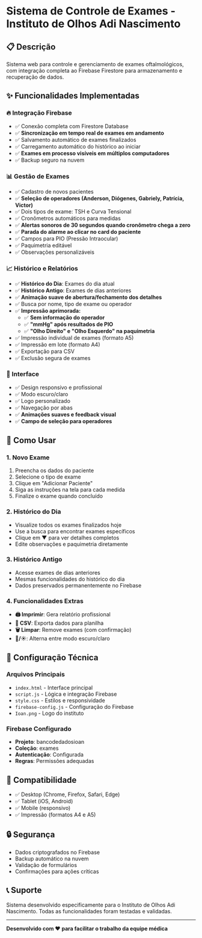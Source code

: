 # Sistema de Controle de Exames - Instituto de Olhos Adi Nascimento

## 📋 Descrição

Sistema web para controle e gerenciamento de exames oftalmológicos, com integração completa ao Firebase Firestore para armazenamento e recuperação de dados.

## ✨ Funcionalidades Implementadas

### 🔥 Integração Firebase
- ✅ Conexão completa com Firestore Database
- ✅ **Sincronização em tempo real de exames em andamento**
- ✅ Salvamento automático de exames finalizados
- ✅ Carregamento automático do histórico ao iniciar
- ✅ **Exames em processo visíveis em múltiplos computadores**
- ✅ Backup seguro na nuvem

### 📊 Gestão de Exames
- ✅ Cadastro de novos pacientes
- ✅ **Seleção de operadores (Anderson, Diógenes, Gabriely, Patrícia, Victor)**
- ✅ Dois tipos de exame: TSH e Curva Tensional
- ✅ Cronômetros automáticos para medidas
- ✅ **Alertas sonoros de 30 segundos quando cronômetro chega a zero**
- ✅ **Parada do alarme ao clicar no card do paciente**
- ✅ Campos para PIO (Pressão Intraocular)
- ✅ Paquimetria editável
- ✅ Observações personalizáveis

### 📈 Histórico e Relatórios
- ✅ **Histórico do Dia**: Exames do dia atual
- ✅ **Histórico Antigo**: Exames de dias anteriores
- ✅ **Animação suave de abertura/fechamento dos detalhes**
- ✅ Busca por nome, tipo de exame ou operador
- ✅ **Impressão aprimorada:**
  - ✅ **Sem informação do operador**
  - ✅ **"mmHg" após resultados de PIO**
  - ✅ **"Olho Direito" e "Olho Esquerdo" na paquimetria**
- ✅ Impressão individual de exames (formato A5)
- ✅ Impressão em lote (formato A4)
- ✅ Exportação para CSV
- ✅ Exclusão segura de exames

### 🎨 Interface
- ✅ Design responsivo e profissional
- ✅ Modo escuro/claro
- ✅ Logo personalizado
- ✅ Navegação por abas
- ✅ **Animações suaves e feedback visual**
- ✅ **Campo de seleção para operadores**

## 🚀 Como Usar

### 1. Novo Exame
1. Preencha os dados do paciente
2. Selecione o tipo de exame
3. Clique em "Adicionar Paciente"
4. Siga as instruções na tela para cada medida
5. Finalize o exame quando concluído

### 2. Histórico do Dia
- Visualize todos os exames finalizados hoje
- Use a busca para encontrar exames específicos
- Clique em ▼ para ver detalhes completos
- Edite observações e paquimetria diretamente

### 3. Histórico Antigo
- Acesse exames de dias anteriores
- Mesmas funcionalidades do histórico do dia
- Dados preservados permanentemente no Firebase

### 4. Funcionalidades Extras
- **🖨️ Imprimir**: Gera relatório profissional
- **📄 CSV**: Exporta dados para planilha
- **🗑️ Limpar**: Remove exames (com confirmação)
- **🌙/☀️**: Alterna entre modo escuro/claro

## 🔧 Configuração Técnica

### Arquivos Principais
- `index.html` - Interface principal
- `script.js` - Lógica e integração Firebase
- `style.css` - Estilos e responsividade
- `firebase-config.js` - Configuração do Firebase
- `Ioan.png` - Logo do instituto

### Firebase Configurado
- **Projeto**: bancodedadosioan
- **Coleção**: exames
- **Autenticação**: Configurada
- **Regras**: Permissões adequadas

## 📱 Compatibilidade

- ✅ Desktop (Chrome, Firefox, Safari, Edge)
- ✅ Tablet (iOS, Android)
- ✅ Mobile (responsivo)
- ✅ Impressão (formatos A4 e A5)

## 🔒 Segurança

- Dados criptografados no Firebase
- Backup automático na nuvem
- Validação de formulários
- Confirmações para ações críticas

## 📞 Suporte

Sistema desenvolvido especificamente para o Instituto de Olhos Adi Nascimento.
Todas as funcionalidades foram testadas e validadas.

---

**Desenvolvido com ❤️ para facilitar o trabalho da equipe médica**

